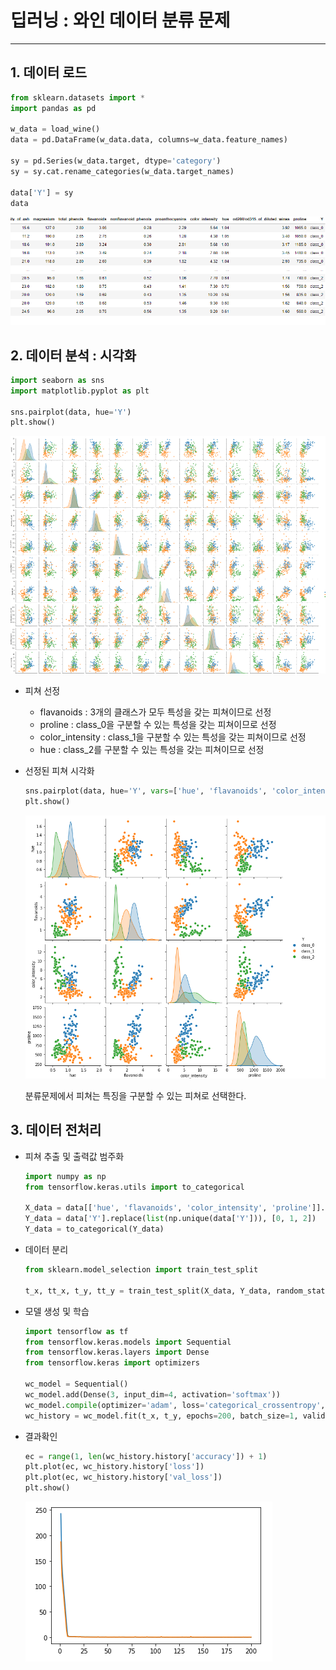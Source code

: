 # 딥러닝 : 와인 데이터 분류 문제

---

## 1. 데이터 로드

```python
from sklearn.datasets import *
import pandas as pd

w_data = load_wine()
data = pd.DataFrame(w_data.data, columns=w_data.feature_names)

sy = pd.Series(w_data.target, dtype='category')
sy = sy.cat.rename_categories(w_data.target_names)

data['Y'] = sy
data
```

![image-20220512184155240](DI_wine_example.assets/image-20220512184155240.png)

## 2. 데이터 분석 : 시각화

```python
import seaborn as sns
import matplotlib.pyplot as plt

sns.pairplot(data, hue='Y')
plt.show()
```

![image-20220512184244715](DI_wine_example.assets/image-20220512184244715.png)

- 피쳐 선정

  - flavanoids : 3개의 클래스가 모두 특성을 갖는 피쳐이므로 선정
  - proline : class_0을 구분할 수 있는 특성을 갖는 피쳐이므로 선정
  - color_intensity : class_1을 구분할 수 있는 특성을 갖는 피쳐이므로 선정
  - hue : class_2를 구분할 수 있는 특성을 갖는 피쳐이므로 선정

- 선정된 피쳐 시각화

  ```python
  sns.pairplot(data, hue='Y', vars=['hue', 'flavanoids', 'color_intensity', 'proline'])
  plt.show()
  ```

  ![image-20220512184359926](DI_wine_example.assets/image-20220512184359926.png)

  분류문제에서 피쳐는 특징을 구분할 수 있는 피쳐로 선택한다.

## 3. 데이터 전처리

- 피쳐 추출 및 출력값 범주화

  ```python
  import numpy as np
  from tensorflow.keras.utils import to_categorical
  
  X_data = data[['hue', 'flavanoids', 'color_intensity', 'proline']].values
  Y_data = data['Y'].replace(list(np.unique(data['Y'])), [0, 1, 2])
  Y_data = to_categorical(Y_data)
  ```

- 데이터 분리

  ```python
  from sklearn.model_selection import train_test_split
  
  t_x, tt_x, t_y, tt_y = train_test_split(X_data, Y_data, random_state = 42)
  ```

- 모델 생성 및 학습

  ```python
  import tensorflow as tf
  from tensorflow.keras.models import Sequential
  from tensorflow.keras.layers import Dense
  from tensorflow.keras import optimizers
  
  wc_model = Sequential()
  wc_model.add(Dense(3, input_dim=4, activation='softmax'))
  wc_model.compile(optimizer='adam', loss='categorical_crossentropy', metrics=['accuracy'])
  wc_history = wc_model.fit(t_x, t_y, epochs=200, batch_size=1, validation_data=(tt_x, tt_y))
  ```

- 결과확인

  ```python
  ec = range(1, len(wc_history.history['accuracy']) + 1)
  plt.plot(ec, wc_history.history['loss'])
  plt.plot(ec, wc_history.history['val_loss'])
  plt.show()
  ```

  ![image-20220512184616825](DI_wine_example.assets/image-20220512184616825.png)

  